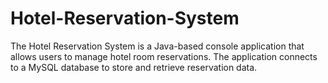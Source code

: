 # Hotel-Reservation-System
The Hotel Reservation System is a Java-based console application that allows users to manage hotel room reservations. The application connects to a MySQL database to store and retrieve reservation data.
